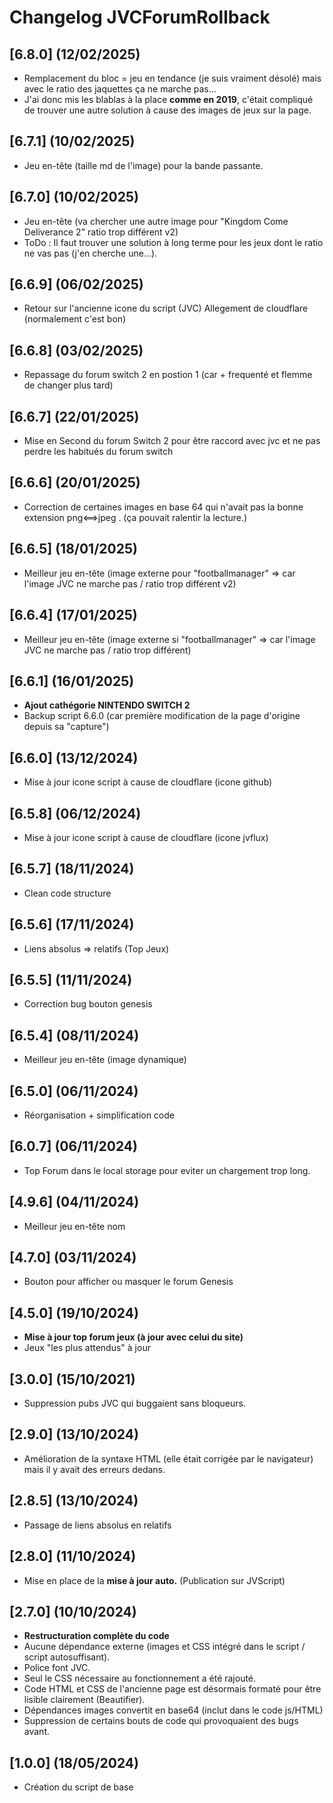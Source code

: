 # Changelog JVCForumRollback

## [6.8.0] (12/02/2025)

- Remplacement du bloc = jeu en tendance  (je suis vraiment désolé) mais avec le ratio des jaquettes ça ne marche pas...
- J'ai donc mis les blablas à la place **comme en 2019**, c'était compliqué de trouver une autre solution à cause des images de jeux sur la page.

## [6.7.1] (10/02/2025)

- Jeu en-tête (taille md de l'image) pour la bande passante.

## [6.7.0] (10/02/2025)

- Jeu en-tête (va chercher une autre image pour "Kingdom Come Deliverance 2" ratio trop différent v2)
- ToDo : Il faut trouver une solution à long terme pour les jeux dont le ratio ne vas pas (j'en cherche une...).

## [6.6.9] (06/02/2025)

- Retour sur l'ancienne icone du script (JVC) Allegement de cloudflare (normalement c'est bon)

## [6.6.8] (03/02/2025)

- Repassage du forum switch 2 en postion 1 (car + frequenté et flemme de changer plus tard)

## [6.6.7] (22/01/2025)

- Mise en Second du forum Switch 2 pour être raccord avec jvc et ne pas perdre les habitués du forum switch

## [6.6.6] (20/01/2025)

- Correction de certaines images en base 64 qui n'avait pas la bonne extension png<==>jpeg . (ça pouvait ralentir la lecture.)

## [6.6.5] (18/01/2025)

- Meilleur jeu en-tête (image externe pour "footballmanager" => car l'image JVC ne marche pas / ratio trop différent v2)

## [6.6.4] (17/01/2025)

- Meilleur jeu en-tête (image externe si "footballmanager" => car l'image JVC ne marche pas / ratio trop différent)

## [6.6.1] (16/01/2025)

- **Ajout cathégorie NINTENDO SWITCH 2**
- Backup script 6.6.0 (car première modification de la page d'origine depuis sa "capture")

## [6.6.0] (13/12/2024)

- Mise à jour icone script à cause de cloudflare (icone github)

## [6.5.8] (06/12/2024)

- Mise à jour icone script à cause de cloudflare (icone jvflux)

## [6.5.7] (18/11/2024)

- Clean code structure

## [6.5.6] (17/11/2024)

- Liens absolus => relatifs (Top Jeux)

## [6.5.5] (11/11/2024)

- Correction bug bouton genesis

## [6.5.4] (08/11/2024)

- Meilleur jeu en-tête (image dynamique)

## [6.5.0] (06/11/2024)

- Réorganisation + simplification code

## [6.0.7] (06/11/2024)

- Top Forum dans le local storage pour eviter un chargement trop long.

## [4.9.6] (04/11/2024)

- Meilleur jeu en-tête nom

## [4.7.0] (03/11/2024)

- Bouton pour afficher ou masquer le forum Genesis

## [4.5.0] (19/10/2024)

- **Mise à jour top forum jeux (à jour avec celui du site)**
- Jeux "les plus attendus" à jour

## [3.0.0] (15/10/2021)

- Suppression pubs JVC qui buggaient sans bloqueurs.

## [2.9.0] (13/10/2024)

- Amélioration de la syntaxe HTML (elle était corrigée par le navigateur) mais il y avait des erreurs dedans.

## [2.8.5] (13/10/2024)

- Passage de liens absolus en relatifs

## [2.8.0] (11/10/2024)

- Mise en place de la **mise à jour auto.** (Publication sur JVScript)

## [2.7.0] (10/10/2024)

- **Restructuration complète du code**
- Aucune dépendance externe (images et CSS intégré dans le script / script autosuffisant).
- Police font JVC.
- Seul le CSS nécessaire au fonctionnement a été rajouté.
- Code HTML et CSS de l'ancienne page est désormais formaté pour être lisible clairement (Beautifier).
- Dépendances images convertit en base64 (inclut dans le code js/HTML)
- Suppression de certains bouts de code qui provoquaient des bugs avant.

## [1.0.0] (18/05/2024)

- Création du script de base
